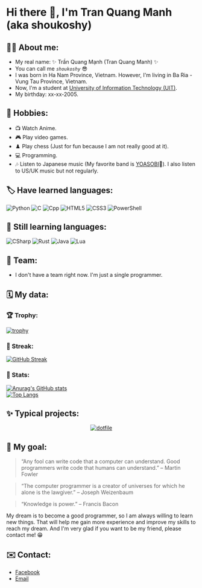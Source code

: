 # Hi there 👋, I'm Tran Quang Manh (aka shoukoshy)

## 🧑‍🦰 About me:
 - My real name: ✨ Trần Quang Mạnh (Tran Quang Manh) ✨
 - You can call me _*`shoukoshy`*_ 😎
 - I was born in Ha Nam Province, Vietnam. However, I'm living in Ba Ria - Vung Tau Province, Vietnam.
 - Now, I'm a student at [University of Information Technology (UIT)](https://en.uit.edu.vn/ "UIT's Homepage").
 - My birthday: xx-xx-2005.

## 🥰 Hobbies:
 - 📺 Watch Anime.
 - 🎮 Play video games.
 - ♟️ Play chess (Just for fun because I am not really good at it).
 - 💻 Programming.
 - 🎶 Listen to Japanese music (My favorite band is [YOASOBI](https://www.youtube.com/channel/UCvpredjG93ifbCP1Y77JyFA "YOASOBI's YouTube channel")💖). I also listen to US/UK music but not regularly.

## 🏷️ Have learned languages:
 ![Python](https://img.shields.io/badge/Python-3776AB?style=for-the-badge&logo=python&logoColor=white)
 ![C](https://img.shields.io/badge/C-00599C?style=for-the-badge&logo=c&logoColor=white)
 ![Cpp](https://img.shields.io/badge/C%2B%2B-00599C?style=for-the-badge&logo=c%2B%2B&logoColor=white)
 ![HTML5](https://img.shields.io/badge/HTML5-E34F26?style=for-the-badge&logo=html5&logoColor=white)
 ![CSS3](https://img.shields.io/badge/CSS3-1572B6?style=for-the-badge&logo=css3&logoColor=white)
 ![PowerShell](https://img.shields.io/badge/Powershell-2CA5E0?style=for-the-badge&logo=powershell&logoColor=white)

## 🌟 Still learning languages:
 ![CSharp](https://img.shields.io/badge/C%23-239120?style=for-the-badge&logo=c-sharp&logoColor=white)
 ![Rust](https://img.shields.io/badge/Rust-000000?style=for-the-badge&logo=rust&logoColor=white)
 ![Java](https://img.shields.io/badge/Java-ED8B00?style=for-the-badge&logo=openjdk&logoColor=white)
 ![Lua](https://img.shields.io/badge/Lua-2C2D72?style=for-the-badge&logo=lua&logoColor=white)

## 💪 Team:
 - I don't have a team right now. I'm just a single programmer.

## 🗓️ My data:
  ### 🏆 Trophy:
   [![trophy](https://github-profile-trophy.vercel.app/?username=shoukoshy&theme=gruvbox&column=7&row=2)](https://github.com/ryo-ma/github-profile-trophy)
  ### 🏹 Streak:
  [![GitHub Streak](https://streak-stats.demolab.com?user=shoukoshy&theme=gruvbox&border_radius=10&card_width=500)](https://git.io/streak-stats)
  ### 📅 Stats:
  [![Anurag's GitHub stats](https://github-readme-stats-nine-theta-72.vercel.app/api?username=shoukoshy&show_icons=true&theme=gruvbox&card_width=500)](https://github.com/anuraghazra/github-readme-stats) <br>
  [![Top Langs](https://github-readme-stats-nine-theta-72.vercel.app/api/top-langs/?username=shoukoshy&langCount=6&theme=gruvbox&layout=donut)](https://github.com/anuraghazra/github-readme-stats)

## ✨ Typical projects:
 
 <div align="center">
  
  [![dotfile](https://github-readme-stats-nine-theta-72.vercel.app/api/pin/?username=shoukoshy&repo=dotfile&show_owner=true&theme=gruvbox)](https://github.com/shoukoshy/dotfile)
 
 </div>

## 🎯 My goal:
 > “Any fool can write code that a computer can understand. Good programmers write code that humans can understand.” – Martin Fowler <br>
 
 > “The computer programmer is a creator of universes for which he alone is the lawgiver.” – Joseph Weizenbaum <br>
 
 > “Knowledge is power.” – Francis Bacon <br>
 
 My dream is to become a good programmer, so I am always willing to learn new things. That will help me gain more experience and improve my skills to reach my dream. And I'm very glad if you want to be my friend, please contact me! 😁

## ✉️ Contact:
 - [Facebook](https://www.facebook.com/manhtran.shoukoshy "Personal Facebook")
 - [Email](mailto:manhtq0508@gmail.com "Personal Email")
